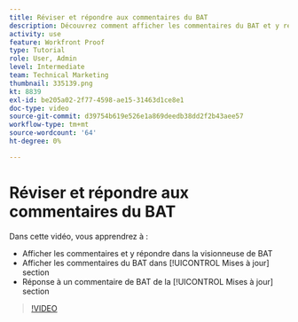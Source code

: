 ```yaml
---
title: Réviser et répondre aux commentaires du BAT
description: Découvrez comment afficher les commentaires du BAT et y répondre à partir de la visionneuse de BAT et de [!UICONTROL Mises à jour] section [!DNL  Workfront].
activity: use
feature: Workfront Proof
type: Tutorial
role: User, Admin
level: Intermediate
team: Technical Marketing
thumbnail: 335139.png
kt: 8839
exl-id: be205a02-2f77-4598-ae15-31463d1ce8e1
doc-type: video
source-git-commit: d39754b619e526e1a869deedb38dd2f2b43aee57
workflow-type: tm+mt
source-wordcount: '64'
ht-degree: 0%

---
```


# Réviser et répondre aux commentaires du BAT

Dans cette vidéo, vous apprendrez à :

* Afficher les commentaires et y répondre dans la visionneuse de BAT
* Afficher les commentaires du BAT dans [!UICONTROL Mises à jour] section
* Réponse à un commentaire de BAT de la [!UICONTROL Mises à jour] section

>[!VIDEO](https://video.tv.adobe.com/v/335139/?quality=12)
